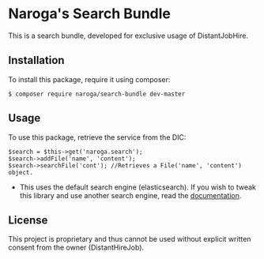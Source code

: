 Naroga's Search Bundle
======================

This is a search bundle, developed for exclusive usage of DistantJobHire.

Installation
------------

To install this package, require it using composer:

    $ composer require naroga/search-bundle dev-master
    
Usage
-----

To use this package, retrieve the service from the DIC:
 
    $search = $this->get('naroga.search');
    $search->addFile('name', 'content');
    $search->searchFile('cont'); //Retrieves a File('name', 'content') object.
    
 * This uses the default search engine (elasticsearch). If you wish to tweak this library and use
 another search engine, read the [documentation](Docs/index.md).
    
License
-------

This project is proprietary and thus cannot be used without explicit written consent from the owner (DistantHireJob).